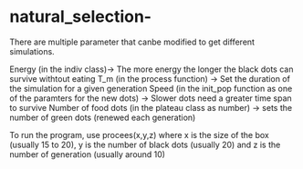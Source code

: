 # natural_selection-

There are multiple parameter that canbe modified to get different simulations.

Energy (in the indiv class)-> The more energy the longer the black dots can survive withtout eating 
T_m (in the process function) -> Set the duration of the simulation for a given generation
Speed (in the init_pop function as one of the paramters for the new dots) -> Slower dots need a greater time span to survive
Number of food dots (in the plateau class as number) -> sets the number of green dots (renewed each generation)


To run the program, use procees(x,y,z) where x is the size of the box (usually 15 to 20), y is the number of black dots (usually 20) 
and z is the number of generation (usually around 10)
